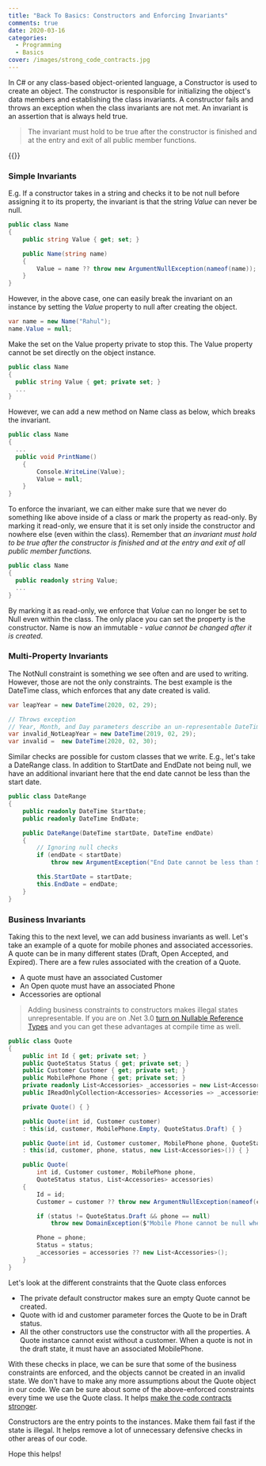 ```yaml
---
title: "Back To Basics: Constructors and Enforcing Invariants"
comments: true
date: 2020-03-16
categories:
  - Programming
  - Basics
cover: /images/strong_code_contracts.jpg
---
```


In C# or any class-based object-oriented language, a Constructor is used to create an object. The constructor is responsible for initializing the object's data members and establishing the class invariants. A constructor fails and throws an exception when the class invariants are not met. An invariant is an assertion that is always held true.

> The invariant must hold to be true after the constructor is finished and at the entry and exit of all public member functions.

{{<youtube id="-9zzIS3R56w">}}

### Simple Invariants

E.g. If a constructor takes in a string and checks it to be not null before assigning it to its property, the invariant is that the string _Value_ can never be null.

```csharp
public class Name
{
    public string Value { get; set; }

    public Name(string name)
    {
        Value = name ?? throw new ArgumentNullException(nameof(name));
    }
}
```

However, in the above case, one can easily break the invariant on an instance by setting the _Value_ property to null after creating the object.

```csharp
var name = new Name("Rahul");
name.Value = null;
```

Make the set on the Value property private to stop this. The Value property cannot be set directly on the object instance.

```csharp
public class Name
{
  public string Value { get; private set; }
  ...
}
```

However, we can add a new method on Name class as below, which breaks the invariant.

```csharp
public class Name
{
  ...
  public void PrintName()
    {
        Console.WriteLine(Value);
        Value = null;
    }
}
```

To enforce the invariant, we can either make sure that we never do something like above inside of a class or mark the property as read-only. By marking it read-only, we ensure that it is set only inside the constructor and nowhere else (even within the class). Remember that _an invariant must hold to be true after the constructor is finished and at the entry and exit of all public member functions._

```csharp
public class Name
{
  public readonly string Value;
  ...
}
```

By marking it as read-only, we enforce that _Value_ can no longer be set to Null even within the class. The only place you can set the property is the constructor. Name is now an immutable - _value cannot be changed after it is created_.

### Multi-Property Invariants

The NotNull constraint is something we see often and are used to writing. However, those are not the only constraints. The best example is the DateTime class, which enforces that any date created is valid.

```csharp
var leapYear = new DateTime(2020, 02, 29);

// Throws exception
// Year, Month, and Day parameters describe an un-representable DateTime
var invalid_NotLeapYear = new DateTime(2019, 02, 29);
var invalid =  new DateTime(2020, 02, 30);
```

Similar checks are possible for custom classes that we write. E.g., let's take a DateRange class. In addition to StartDate and EndDate not being null, we have an additional invariant here that the end date cannot be less than the start date.

```csharp
public class DateRange
{
    public readonly DateTime StartDate;
    public readonly DateTime EndDate;

    public DateRange(DateTime startDate, DateTime endDate)
    {
        // Ignoring null checks
        if (endDate < startDate)
            throw new ArgumentException("End Date cannot be less than Start Date");

        this.StartDate = startDate;
        this.EndDate = endDate;
    }
}
```

### Business Invariants

Taking this to the next level, we can add business invariants as well. Let's take an example of a quote for mobile phones and associated accessories. A quote can be in many different states (Draft, Open Accepted, and Expired). There are a few rules associated with the creation of a Quote.

- A quote must have an associated Customer
- An Open quote must have an associated Phone
- Accessories are optional

> Adding business constraints to constructors makes illegal states unrepresentable. If you are on .Net 3.0 [turn on Nullable Reference Types](https://devblogs.microsoft.com/dotnet/try-out-nullable-reference-types/#turn-on-nullable-reference-types) and you can get these advantages at compile time as well.

```csharp
public class Quote
{
    public int Id { get; private set; }
    public QuoteStatus Status { get; private set; }
    public Customer Customer { get; private set; }
    public MobilePhone Phone { get; private set; }
    private readonly List<Accessories> _accessories = new List<Accessories>();
    public IReadOnlyCollection<Accessories> Accessories => _accessories;

    private Quote() { }

    public Quote(int id, Customer customer)
    : this(id, customer, MobilePhone.Empty, QuoteStatus.Draft) { }

    public Quote(int id, Customer customer, MobilePhone phone, QuoteStatus status)
    : this(id, customer, phone, status, new List<Accessories>()) { }

    public Quote(
        int id, Customer customer, MobilePhone phone,
        QuoteStatus status, List<Accessories> accessories)
    {
        Id = id;
        Customer = customer ?? throw new ArgumentNullException(nameof(customer));

        if (status != QuoteStatus.Draft && phone == null)
            throw new DomainException($"Mobile Phone cannot be null when status is {status}");

        Phone = phone;
        Status = status;
        _accessories = accessories ?? new List<Accessories>();
    }
}
```

Let's look at the different constraints that the Quote class enforces

- The private default constructor makes sure an empty Quote cannot be created.
- Quote with id and customer parameter forces the Quote to be in Draft status.
- All the other constructors use the constructor with all the properties. A Quote instance cannot exist without a customer. When a quote is not in the draft state, it must have an associated MobilePhone.

With these checks in place, we can be sure that some of the business constraints are enforced, and the objects cannot be created in an invalid state. We don't have to make any more assumptions about the Quote object in our code. We can be sure about some of the above-enforced constraints every time we use the Quote class. It helps [make the code contracts stronger](https://www.rahulpnath.com/blog/stronger-code-contracts/).

Constructors are the entry points to the instances. Make them fail fast if the state is illegal. It helps remove a lot of unnecessary defensive checks in other areas of our code.

Hope this helps!
